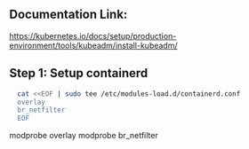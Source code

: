 ## Documentation Link:
https://kubernetes.io/docs/setup/production-environment/tools/kubeadm/install-kubeadm/

## Step 1: Setup containerd
```sh
  cat <<EOF | sudo tee /etc/modules-load.d/containerd.conf
  overlay
  br_netfilter
  EOF
```

  modprobe overlay
  modprobe br_netfilter
